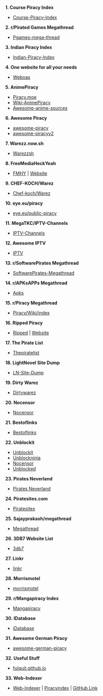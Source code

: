 **1. Course Piracy Index**

-   [Course-Piracy-Index](https://github.com/ItIsMeCall911/Course-Piracy-Index)

**2. r/Pirated Games Megathread**

-   [Pgames-mega-thread](https://rentry.org/pgames-mega-thread)

**3. Indian Piracy Index**

-   [Indian-Piracy-Index](https://github.com/anymeofu/Indian-Piracy-Index)

**4. One website for all your needs**

-   [Weboas](https://weboas.is/)

**5. AnimePiracy**

-   [Piracy.moe](https://piracy.moe/)
-   [Wiki-AnimePiracy](https://wiki.piracy.moe/)
-   [Awesome-anime-sources](https://github.com/anshumanv/awesome-anime-sources)

**6. Awesome Piracy**

-   [awesome-piracy](https://github.com/Igglybuff/awesome-piracy/)
-   [awesome-piracyv2](https://github.com/Shakil-Shahadat/awesome-piracy)

**7. Warezz.now.sh**

-   [Warezzsh](https://piracy.vercel.app/)

**8. FreeMediaHeckYeah**

-   [FMHY](https://www.reddit.com/r/FREEMEDIAHECKYEAH/wiki/index) | [Website](https://fmhy.tk/)

**9. CHEF-KOCH/Warez**

-   [Chef-koch/Warez](https://libraries.io/github/CHEF-KOCH/Warez)

**10. eye.eu/piracy**

-   [eye.eu/public-piracy](https://the-eye.eu/public/Piracy/)

**11. MegaTKC/IPTV-Channels**

-   [IPTV-Channels](https://github.com/MegaTKC/IPTV-Channels)

**12. Awesome IPTV**

-   [IPTV](https://github.com/iptv-org/iptv)

**13. r/SoftwarePirates Megathread**

-   [SoftwarePirates-Megathread](https://rentry.org/SoftwarePirates-Megathread)

**14. r/APKsAPPs Megathread**

-   [Apks](https://apksapps.notion.site/096ef38f452342ba99b4e1509a449729?v=9970360b443643789c333bd2c7180009)

**15. r/Piracy Megathread**

-   [Piracy/Wiki/index](https://www.reddit.com/r/Piracy/wiki/index)

**16. Ripped Piracy**

-   [Ripped](https://github.com/rippedpiracy/docs) | [Website](https://ripped.guide/)

**17. The Pirate List**

-   [Thepiratelist](https://thepiratelist.com/)

**18. LightNovel Site Dump**

-   [LN-Site-Dump](https://docs.google.com/spreadsheets/d/1KGPLcSikfMgjtL7u8e2eiMQwDIgoAefOZsVrEzN9MQw/htmlview)

**19. Dirty Warez**

-   [Dirtywarez](https://dirtywarez.org/)

**20. Nocensor**

-   [Nocensor](https://nocensor.biz/)

**21. Bestoflinks**

-   [Bestoflinks](http://bestoflinks.synology.me/)

**22. Unblockit**

-   [Unblockit](https://unblockit.boo/)
-   [Unblockninja](https://unblockninja.com/)
-   [Nocensor](https://nocensor.art/)
-   [Unblocked](https://unblocked.how/)

**23. Pirates Neverland**

-   [Pirates Neverland](http://www.neverland.ws/index.html)

**24. Piratesites.com**

-   [Piratesites](https://web.archive.org/web/20200317192929/https://piratesites.com/)

**25. Sajayprakash/megathread**

-   [Megathread](https://github.com/sajayprakash/megathread)

**26. 3DB7 Website List**

-   [3db7](https://3db7.xyz/stream/website)

**27. Linkr**

-   [linkr](https://www.linkr.top/)

**28. Morrismotel**

-   [morrismotel](https://morrismotel.com/)

**29. r/Mangapiracy Index**

-   [Mangapiracy](https://www.reddit.com/r/mangapiracy/about/)

**30. IDatabase**

-   [iDatabase](https://telegra.ph/Resources-11-28)

**31. Awesome German Piracy**

-   [awesome-german-piracy](https://github.com/SeppPenner/awesome-german-piracy)

**32. Useful Stuff**

-   [fulquit.github.io](https://github.com/fulquit/fulquit.github.io)

**33. Web-Indexer**

-   [Web-Indexer](https://oshekharo.github.io/Web-Indexer/) | [Piracyindex](https://piracy-index.ml) | [GitHub Link](https://github.com/OshekharO/Web-Indexer)
